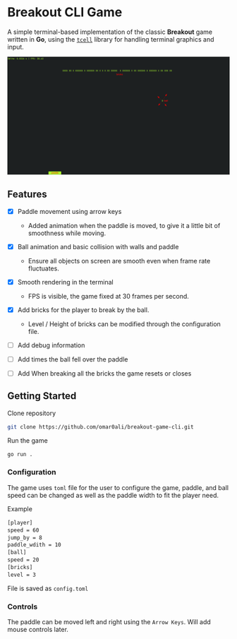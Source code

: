 # Breakout CLI Game

A simple terminal-based implementation of the classic **Breakout** game written in **Go**, using the [`tcell`](https://github.com/gdamore/tcell) library for handling terminal graphics and input.

![game-screenshot](https://github.com/omar0ali/breakout-game-cli/blob/main/screenshots/breakout-game-screenshot.png)

## Features
- [x] Paddle movement using arrow keys
    - Added animation when the paddle is moved, to give it a little bit of smoothness while moving.
- [x] Ball animation and basic collision with walls and paddle
    - Ensure all objects on screen are smooth even when frame rate fluctuates.
- [x] Smooth rendering in the terminal
    - FPS is visible, the game fixed at 30 frames per second.
- [x] Add bricks for the player to break by the ball.
    - Level / Height of bricks can be modified through the configuration file.

- [ ] Add debug information

- [ ] Add times the ball fell over the paddle
- [ ] Add When breaking all the bricks the game resets or closes

## Getting Started

Clone repository

```bash
git clone https://github.com/omar0ali/breakout-game-cli.git
```

Run the game

```bash
go run .
```

### Configuration
The game uses `toml` file for the user to configure the game, paddle, and ball speed can be changed as well as 
the paddle width to fit the player need.

Example

```bash
[player]
speed = 60
jump_by = 8
paddle_wdith = 10
[ball]
speed = 20
[bricks]
level = 3
```

File is saved as `config.toml`

### Controls
The paddle can be moved left and right using the `Arrow Keys`. Will add mouse controls later.
